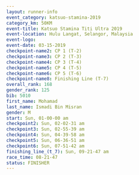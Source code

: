 ```yaml
---
layout: runner-info 
event_category: katsuo-stamina-2019 
category_km: 50KM 
event-title: Katsuo Stamina Titi Ultra 2019 
event-location: Hulu Langat, Selangor, Malaysia 
event-logo: 
event-date: 03-15-2019 
checkpoint-name2: CP 1 (T-2) 
checkpoint-name3: CP 2 (T-3) 
checkpoint-name4: CP 3 (T-4) 
checkpoint-name5: CP 4 (T-5) 
checkpoint-name6: CP 5 (T-6) 
checkpoint-name8: Finishing Line (T-7) 
overall_rank: 168
gender_rank: 125
bib: 5010
first_name: Mohamad
last_name: Ismadi Bin Misran
gender: M
start: Sun, 01-00-00 am
checkpoint2: Sun, 02-02-31 am
checkpoint3: Sun, 02-55-39 am
checkpoint4: Sun, 04-39-58 am
checkpoint5: Sun, 06-36-51 am
checkpoint6: Sun, 07-51-42 am
finishing_line_(t_7): Sun, 09-21-47 am
race_time: 08-21-47
status: FINISHER
---
```

